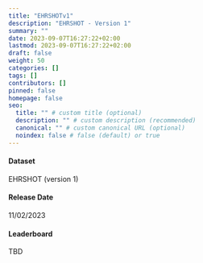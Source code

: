 ```yaml
---
title: "EHRSHOTv1"
description: "EHRSHOT - Version 1"
summary: ""
date: 2023-09-07T16:27:22+02:00
lastmod: 2023-09-07T16:27:22+02:00
draft: false
weight: 50
categories: []
tags: []
contributors: []
pinned: false
homepage: false
seo:
  title: "" # custom title (optional)
  description: "" # custom description (recommended)
  canonical: "" # custom canonical URL (optional)
  noindex: false # false (default) or true
---
```


#### Dataset
EHRSHOT (version 1)

#### Release Date
11/02/2023

#### Leaderboard

TBD